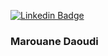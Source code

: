 [![Linkedin Badge](https://img.shields.io/badge/-Linkedin-blue?style=for-the-badge&logo=Linkedin&logoColor=white&link=https://fr.linkedin.com/in/marouane-daoudi-21089a178)](https://fr.linkedin.com/in/marouane-daoudi-21089a178)
### Marouane Daoudi
